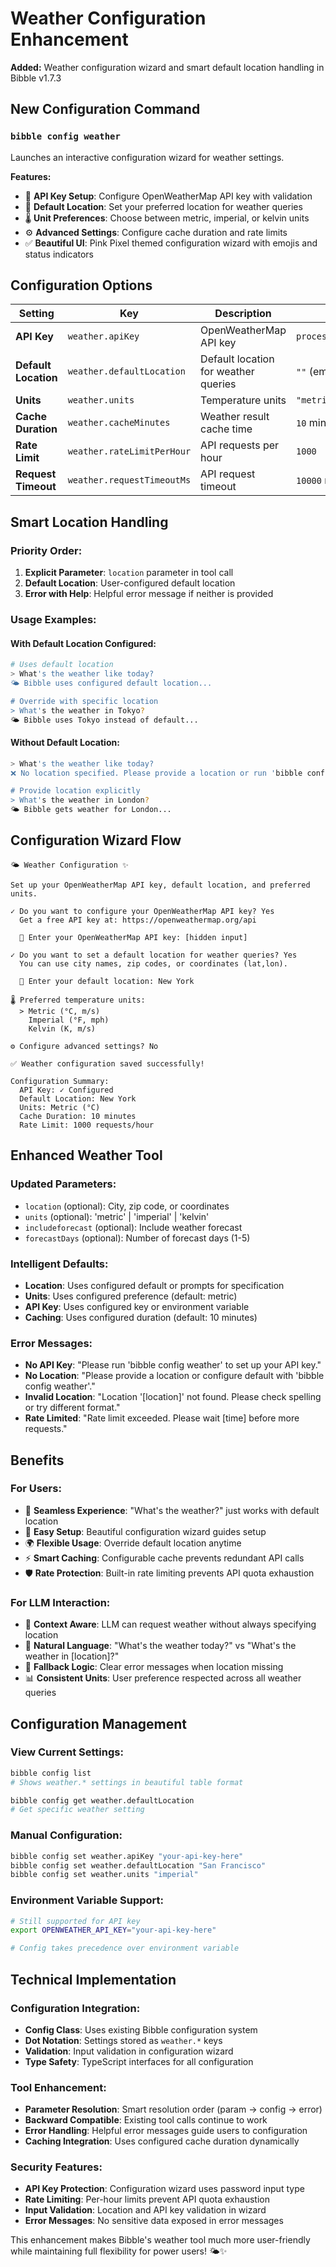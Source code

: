 # Weather Configuration Enhancement

**Added:** Weather configuration wizard and smart default location handling in Bibble v1.7.3

## New Configuration Command

### `bibble config weather`

Launches an interactive configuration wizard for weather settings.

**Features:**
- 🔑 **API Key Setup**: Configure OpenWeatherMap API key with validation
- 📍 **Default Location**: Set your preferred location for weather queries
- 🌡️ **Unit Preferences**: Choose between metric, imperial, or kelvin units
- ⚙️ **Advanced Settings**: Configure cache duration and rate limits
- ✅ **Beautiful UI**: Pink Pixel themed configuration wizard with emojis and status indicators

## Configuration Options

| Setting | Key | Description | Default |
|---------|-----|-------------|----------|
| **API Key** | `weather.apiKey` | OpenWeatherMap API key | `process.env.OPENWEATHER_API_KEY` |
| **Default Location** | `weather.defaultLocation` | Default location for weather queries | `""` (empty) |
| **Units** | `weather.units` | Temperature units | `"metric"` |
| **Cache Duration** | `weather.cacheMinutes` | Weather result cache time | `10` minutes |
| **Rate Limit** | `weather.rateLimitPerHour` | API requests per hour | `1000` |
| **Request Timeout** | `weather.requestTimeoutMs` | API request timeout | `10000` ms |

## Smart Location Handling

### Priority Order:
1. **Explicit Parameter**: `location` parameter in tool call
2. **Default Location**: User-configured default location
3. **Error with Help**: Helpful error message if neither is provided

### Usage Examples:

#### With Default Location Configured:
```bash
# Uses default location
> What's the weather like today?
🌤️ Bibble uses configured default location...

# Override with specific location
> What's the weather in Tokyo?
🌤️ Bibble uses Tokyo instead of default...
```

#### Without Default Location:
```bash
> What's the weather like today?
❌ No location specified. Please provide a location or run 'bibble config weather'.

# Provide location explicitly
> What's the weather in London?
🌤️ Bibble gets weather for London...
```

## Configuration Wizard Flow

```
🌤️ Weather Configuration ✨

Set up your OpenWeatherMap API key, default location, and preferred units.

✓ Do you want to configure your OpenWeatherMap API key? Yes
  Get a free API key at: https://openweathermap.org/api
  
  🔐 Enter your OpenWeatherMap API key: [hidden input]

✓ Do you want to set a default location for weather queries? Yes
  You can use city names, zip codes, or coordinates (lat,lon).
  
  📍 Enter your default location: New York

🌡️ Preferred temperature units:
  > Metric (°C, m/s)
    Imperial (°F, mph)
    Kelvin (K, m/s)

⚙️ Configure advanced settings? No

✅ Weather configuration saved successfully!

Configuration Summary:
  API Key: ✓ Configured
  Default Location: New York
  Units: Metric (°C)
  Cache Duration: 10 minutes
  Rate Limit: 1000 requests/hour
```

## Enhanced Weather Tool

### Updated Parameters:
- `location` (optional): City, zip code, or coordinates
- `units` (optional): 'metric' | 'imperial' | 'kelvin'
- `includeforecast` (optional): Include weather forecast
- `forecastDays` (optional): Number of forecast days (1-5)

### Intelligent Defaults:
- **Location**: Uses configured default or prompts for specification
- **Units**: Uses configured preference (default: metric)
- **API Key**: Uses configured key or environment variable
- **Caching**: Uses configured duration (default: 10 minutes)

### Error Messages:
- **No API Key**: "Please run 'bibble config weather' to set up your API key."
- **No Location**: "Please provide a location or configure default with 'bibble config weather'."
- **Invalid Location**: "Location '[location]' not found. Please check spelling or try different format."
- **Rate Limited**: "Rate limit exceeded. Please wait [time] before more requests."

## Benefits

### For Users:
- 🎯 **Seamless Experience**: "What's the weather?" just works with default location
- 🔧 **Easy Setup**: Beautiful configuration wizard guides setup
- 🌍 **Flexible Usage**: Override default location anytime
- ⚡ **Smart Caching**: Configurable cache prevents redundant API calls
- 🛡️ **Rate Protection**: Built-in rate limiting prevents API quota exhaustion

### For LLM Interaction:
- 🤖 **Context Aware**: LLM can request weather without always specifying location
- 💬 **Natural Language**: "What's the weather today?" vs "What's the weather in [location]?"
- 🔄 **Fallback Logic**: Clear error messages when location missing
- 📊 **Consistent Units**: User preference respected across all weather queries

## Configuration Management

### View Current Settings:
```bash
bibble config list
# Shows weather.* settings in beautiful table format

bibble config get weather.defaultLocation
# Get specific weather setting
```

### Manual Configuration:
```bash
bibble config set weather.apiKey "your-api-key-here"
bibble config set weather.defaultLocation "San Francisco"
bibble config set weather.units "imperial"
```

### Environment Variable Support:
```bash
# Still supported for API key
export OPENWEATHER_API_KEY="your-api-key-here"

# Config takes precedence over environment variable
```

## Technical Implementation

### Configuration Integration:
- **Config Class**: Uses existing Bibble configuration system
- **Dot Notation**: Settings stored as `weather.*` keys
- **Validation**: Input validation in configuration wizard
- **Type Safety**: TypeScript interfaces for all configuration

### Tool Enhancement:
- **Parameter Resolution**: Smart resolution order (param → config → error)
- **Backward Compatible**: Existing tool calls continue to work
- **Error Handling**: Helpful error messages guide users to configuration
- **Caching Integration**: Uses configured cache duration dynamically

### Security Features:
- **API Key Protection**: Configuration wizard uses password input type
- **Rate Limiting**: Per-hour limits prevent API quota exhaustion
- **Input Validation**: Location and API key validation in wizard
- **Error Messages**: No sensitive data exposed in error messages

This enhancement makes Bibble's weather tool much more user-friendly while maintaining full flexibility for power users! 🌤️✨
